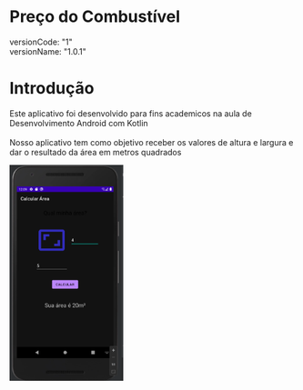 # Preço do Combustível
versionCode: "1"<br>
versionName: "1.0.1"

# Introdução
Este aplicativo foi desenvolvido para fins academicos na aula de Desenvolvimento Android com Kotlin<br><br>
Nosso aplicativo tem como objetivo receber os valores de altura e largura e dar o resultado da área em metros quadrados

<img src="images/evidencia.png" width="200px">